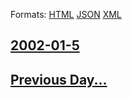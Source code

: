 
Formats: [HTML](2002/01/5/index.html)  [JSON](2002/01/5/index.json)  [XML](2002/01/5/index.xml)  

## [2002-01-5](/news/2002/01/5/index.md)

## [Previous Day...](/news/2002/01/4/index.md)

